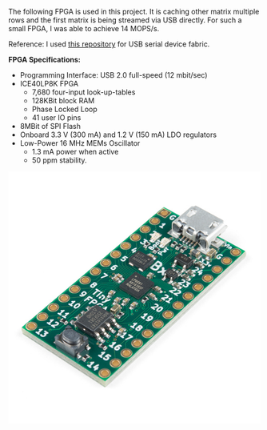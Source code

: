The following FPGA is used in this project. It is caching other matrix multiple rows and the first matrix is being streamed via USB directly. For such a small FPGA, I was able to achieve 14 MOPS/s.

Reference: I used [this repository](https://github.com/lawrie/tiny_usb_examples/tree/master/usb) for USB serial device fabric.

**FPGA Specifications:**
- Programming Interface: USB 2.0 full-speed (12 mbit/sec)
- ICE40LP8K FPGA
    - 7,680 four-input look-up-tables
    - 128KBit block RAM
    - Phase Locked Loop
    - 41 user IO pins
- 8MBit of SPI Flash
- Onboard 3.3 V (300 mA) and 1.2 V (150 mA) LDO regulators
- Low-Power 16 MHz MEMs Oscillator
    - 1.3 mA power when active
    - 50 ppm stability.

![TinyFPGA BX Board](tiny_fpga.jpg)
